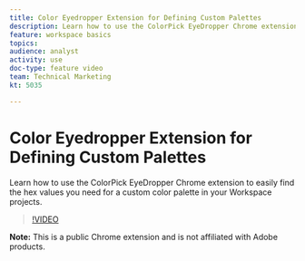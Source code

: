 ```yaml
---
title: Color Eyedropper Extension for Defining Custom Palettes
description: Learn how to use the ColorPick EyeDropper Chrome extension to easily find the hex values you need for a custom color palette in your Workspace projects.
feature: workspace basics
topics: 
audience: analyst
activity: use
doc-type: feature video
team: Technical Marketing
kt: 5035

---
```


# Color Eyedropper Extension for Defining Custom Palettes

Learn how to use the ColorPick EyeDropper Chrome extension to easily find the hex values you need for a custom color palette in your Workspace projects.

>[!VIDEO](https://video.tv.adobe.com/v/33775/?quality=12)

**Note:** This is a public Chrome extension and is not affiliated with Adobe products.
